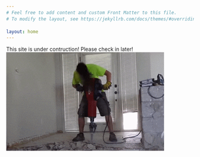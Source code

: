 ```yaml
---
# Feel free to add content and custom Front Matter to this file.
# To modify the layout, see https://jekyllrb.com/docs/themes/#overriding-theme-defaults

layout: home
---
```

This site is under contruction! Please check in later!
<img src="giphy.gif" >
